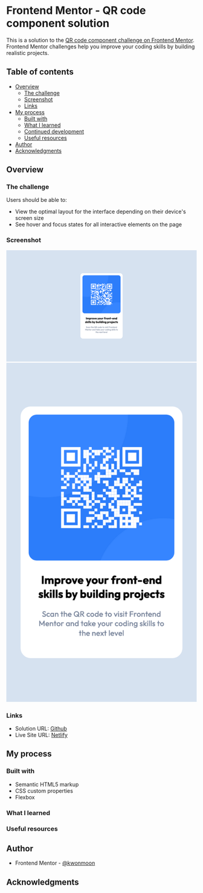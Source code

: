 # Frontend Mentor - QR code component solution

This is a solution to the [QR code component challenge on Frontend Mentor](https://www.frontendmentor.io/challenges/qr-code-component-iux_sIO_H). Frontend Mentor challenges help you improve your coding skills by building realistic projects. 

## Table of contents

- [Overview](#overview)
  - [The challenge](#the-challenge)
  - [Screenshot](#screenshot)
  - [Links](#links)
- [My process](#my-process)
  - [Built with](#built-with)
  - [What I learned](#what-i-learned)
  - [Continued development](#continued-development)
  - [Useful resources](#useful-resources)
- [Author](#author)
- [Acknowledgments](#acknowledgments)

## Overview

### The challenge

Users should be able to:

- View the optimal layout for the interface depending on their device's screen size
- See hover and focus states for all interactive elements on the page


### Screenshot

![](./screenshot.png)
![](./screenshot2.png)

### Links

- Solution URL: [Github](https://github.com/kwonmoon/qr-code-component-main)
- Live Site URL: [Netlify](https://gleaming-kringle-d54b51.netlify.app/)

## My process

### Built with

- Semantic HTML5 markup
- CSS custom properties
- Flexbox

### What I learned

### Useful resources

## Author

- Frontend Mentor - [@kwonmoon](https://www.frontendmentor.io/profile/kwonmoon)

## Acknowledgments

